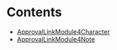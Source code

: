 

# Contents
- [ApprovalLinkModule4Character](ApprovalLinkModule4Character.sol/contract.ApprovalLinkModule4Character.md)
- [ApprovalLinkModule4Note](ApprovalLinkModule4Note.sol/contract.ApprovalLinkModule4Note.md)
